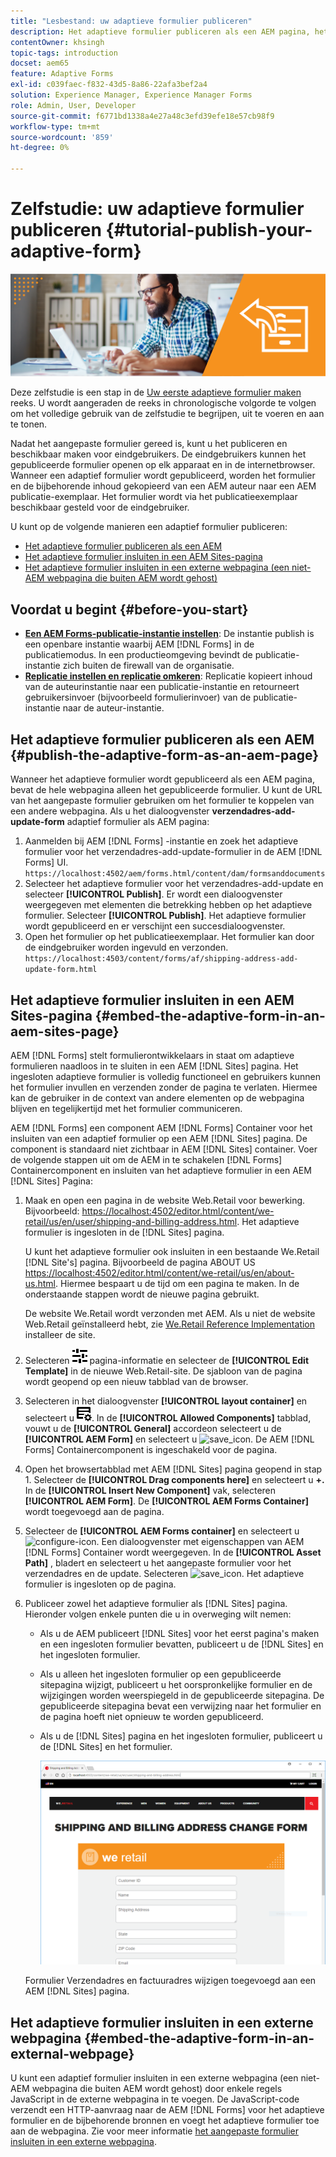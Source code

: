 ```yaml
---
title: "Lesbestand: uw adaptieve formulier publiceren"
description: Het adaptieve formulier publiceren als een AEM pagina, het formulier insluiten op een AEM Sites-pagina of het adaptieve formulier insluiten in een externe webpagina
contentOwner: khsingh
topic-tags: introduction
docset: aem65
feature: Adaptive Forms
exl-id: c039faec-f832-43d5-8a86-22afa3bef2a4
solution: Experience Manager, Experience Manager Forms
role: Admin, User, Developer
source-git-commit: f6771bd1338a4e27a48c3efd39efe18e57cb98f9
workflow-type: tm+mt
source-wordcount: '859'
ht-degree: 0%

---
```


# Zelfstudie: uw adaptieve formulier publiceren {#tutorial-publish-your-adaptive-form}

![Hoofdafbeelding](do-not-localize/13-publish-your-adaptive-form-small.png)

Deze zelfstudie is een stap in de [Uw eerste adaptieve formulier maken](https://helpx.adobe.com/experience-manager/6-3/forms/using/create-your-first-adaptive-form.html) reeks. U wordt aangeraden de reeks in chronologische volgorde te volgen om het volledige gebruik van de zelfstudie te begrijpen, uit te voeren en aan te tonen.

Nadat het aangepaste formulier gereed is, kunt u het publiceren en beschikbaar maken voor eindgebruikers. De eindgebruikers kunnen het gepubliceerde formulier openen op elk apparaat en in de internetbrowser. Wanneer een adaptief formulier wordt gepubliceerd, worden het formulier en de bijbehorende inhoud gekopieerd van een AEM auteur naar een AEM publicatie-exemplaar. Het formulier wordt via het publicatieexemplaar beschikbaar gesteld voor de eindgebruiker.

U kunt op de volgende manieren een adaptief formulier publiceren:

* [Het adaptieve formulier publiceren als een AEM](../../forms/using/publish-your-adaptive-form.md#publish-the-adaptive-form-as-an-aem-page)
* [Het adaptieve formulier insluiten in een AEM Sites-pagina](#embed-the-adaptive-form-in-an-aem-sites-page)
* [Het adaptieve formulier insluiten in een externe webpagina (een niet-AEM webpagina die buiten AEM wordt gehost)](../../forms/using/publish-your-adaptive-form.md)

## Voordat u begint {#before-you-start}

* **[Een AEM Forms-publicatie-instantie instellen](https://helpx.adobe.com/experience-manager/6-3/forms/using/installing-configuring-aem-forms-osgi.html)**: De instantie publish is een openbare instantie waarbij AEM [!DNL Forms] in de publicatiemodus. In een productieomgeving bevindt de publicatie-instantie zich buiten de firewall van de organisatie.
* **[Replicatie instellen en replicatie omkeren](https://helpx.adobe.com/experience-manager/6-3/help/sites-deploying/replication.html)**: Replicatie kopieert inhoud van de auteurinstantie naar een publicatie-instantie en retourneert gebruikersinvoer (bijvoorbeeld formulierinvoer) van de publicatie-instantie naar de auteur-instantie.

## Het adaptieve formulier publiceren als een AEM {#publish-the-adaptive-form-as-an-aem-page}

Wanneer het adaptieve formulier wordt gepubliceerd als een AEM pagina, bevat de hele webpagina alleen het gepubliceerde formulier. U kunt de URL van het aangepaste formulier gebruiken om het formulier te koppelen van een andere webpagina. Als u het dialoogvenster **verzendadres-add-update-form** adaptief formulier als AEM pagina:

1. Aanmelden bij AEM [!DNL Forms] -instantie en zoek het adaptieve formulier voor het verzendadres-add-update-formulier in de AEM [!DNL Forms] UI.
   `https://localhost:4502/aem/forms.html/content/dam/formsanddocuments`
1. Selecteer het adaptieve formulier voor het verzendadres-add-update en selecteer **[!UICONTROL Publish]**. Er wordt een dialoogvenster weergegeven met elementen die betrekking hebben op het adaptieve formulier. Selecteer **[!UICONTROL Publish]**. Het adaptieve formulier wordt gepubliceerd en er verschijnt een succesdialoogvenster.
1. Open het formulier op het publicatieexemplaar. Het formulier kan door de eindgebruiker worden ingevuld en verzonden.
   `https://localhost:4503/content/forms/af/shipping-address-add-update-form.html`

## Het adaptieve formulier insluiten in een AEM Sites-pagina {#embed-the-adaptive-form-in-an-aem-sites-page}

AEM [!DNL Forms] stelt formulierontwikkelaars in staat om adaptieve formulieren naadloos in te sluiten in een AEM [!DNL Sites] pagina. Het ingesloten adaptieve formulier is volledig functioneel en gebruikers kunnen het formulier invullen en verzenden zonder de pagina te verlaten. Hiermee kan de gebruiker in de context van andere elementen op de webpagina blijven en tegelijkertijd met het formulier communiceren.

AEM [!DNL Forms] een component AEM [!DNL Forms] Container voor het insluiten van een adaptief formulier op een AEM [!DNL Sites] pagina. De component is standaard niet zichtbaar in AEM [!DNL Sites] container. Voer de volgende stappen uit om de AEM in te schakelen [!DNL Forms] Containercomponent en insluiten van het adaptieve formulier in een AEM [!DNL Sites] Pagina:

1. Maak en open een pagina in de website Web.Retail voor bewerking. Bijvoorbeeld: [https://localhost:4502/editor.html/content/we-retail/us/en/user/shipping-and-billing-address.html](https://localhost:4502/editor.html/content/we-retail/us/en/user/shipping-and-billing-address.html). Het adaptieve formulier is ingesloten in de [!DNL Sites] pagina.

   U kunt het adaptieve formulier ook insluiten in een bestaande We.Retail [!DNL Site's] pagina. Bijvoorbeeld de pagina ABOUT US [https://localhost:4502/editor.html/content/we-retail/us/en/about-us.html](https://localhost:4502/editor.html/content/we-retail/us/en/about-us.html). Hiermee bespaart u de tijd om een pagina te maken. In de onderstaande stappen wordt de nieuwe pagina gebruikt.

   De website We.Retail wordt verzonden met AEM. Als u niet de website Web.Retail geïnstalleerd hebt, zie [We.Retail Reference Implementation](https://helpx.adobe.com/experience-manager/6-3/help/sites-developing/we-retail.html) installeer de site.

1. Selecteren ![eigenschappen](assets/properties.png) pagina-informatie en selecteer de **[!UICONTROL Edit Template]** in de nieuwe Web.Retail-site. De sjabloon van de pagina wordt geopend op een nieuw tabblad van de browser.
1. Selecteren in het dialoogvenster **[!UICONTROL layout container]** en selecteert u ![voederbeheer](assets/feedmanagement.png). In de **[!UICONTROL Allowed Components]** tabblad, vouwt u de **[!UICONTROL General]** accordeon selecteert u de **[!UICONTROL AEM Form]** en selecteert u ![save_icon](assets/save_icon.svg). De AEM [!DNL Forms] Containercomponent is ingeschakeld voor de pagina.

1. Open het browsertabblad met AEM [!DNL Sites] pagina geopend in stap 1. Selecteer de **[!UICONTROL Drag components here]** en selecteert u **+.** In de **[!UICONTROL Insert New Component]** vak, selecteren **[!UICONTROL AEM Form]**. De **[!UICONTROL AEM Forms Container]** wordt toegevoegd aan de pagina.
1. Selecteer de **[!UICONTROL AEM Forms container]** en selecteert u ![configure-icon](assets/configure-icon.svg). Een dialoogvenster met eigenschappen van AEM [!DNL Forms] Container wordt weergegeven. In de **[!UICONTROL Asset Path]** , bladert en selecteert u het aangepaste formulier voor het verzendadres en de update. Selecteren ![save_icon](assets/save_icon.svg). Het adaptieve formulier is ingesloten op de pagina.
1. Publiceer zowel het adaptieve formulier als [!DNL Sites] pagina. Hieronder volgen enkele punten die u in overweging wilt nemen:

   * Als u de AEM publiceert [!DNL Sites] voor het eerst pagina&#39;s maken en een ingesloten formulier bevatten, publiceert u de [!DNL Sites] en het ingesloten formulier.
   * Als u alleen het ingesloten formulier op een gepubliceerde sitepagina wijzigt, publiceert u het oorspronkelijke formulier en de wijzigingen worden weerspiegeld in de gepubliceerde sitepagina. De gepubliceerde sitepagina bevat een verwijzing naar het formulier en de pagina hoeft niet opnieuw te worden gepubliceerd.
   * Als u de [!DNL Sites] pagina en het ingesloten formulier, publiceert u de [!DNL Sites] en het formulier.

     ![insluiten-in-aem-sites](assets/embed-in-aem-sites.png)

   Formulier Verzendadres en factuuradres wijzigen toegevoegd aan een AEM [!DNL Sites] pagina.

## Het adaptieve formulier insluiten in een externe webpagina {#embed-the-adaptive-form-in-an-external-webpage}

U kunt een adaptief formulier insluiten in een externe webpagina (een niet-AEM webpagina die buiten AEM wordt gehost) door enkele regels JavaScript in de externe webpagina in te voegen. De JavaScript-code verzendt een HTTP-aanvraag naar de AEM [!DNL Forms] voor het adaptieve formulier en de bijbehorende bronnen en voegt het adaptieve formulier toe aan de webpagina. Zie voor meer informatie [het aangepaste formulier insluiten in een externe webpagina](/help/forms/using/embed-adaptive-form-external-web-page.md).
